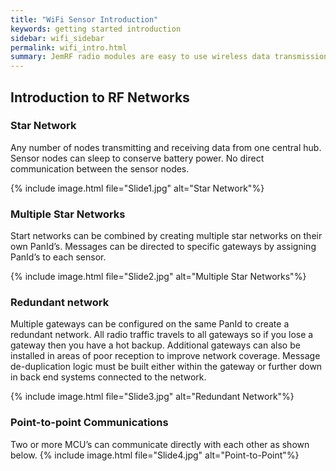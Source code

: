```yaml
---
title: "WiFi Sensor Introduction"
keywords: getting started introduction
sidebar: wifi_sidebar
permalink: wifi_intro.html
summary: JemRF radio modules are easy to use wireless data transmission modules where all the error checking, encoding, packetization and CRC done for you. Build prototypes in minutes. Requires no programming and no drivers. Long range communication up to 1 KM within line of sight. Supports point-to-multi-point, multi-point-to-point, multi-point-to-multi-point or point-to-point network topologies. All devices have built-in 128-bit AES encryption for secure over the air transmissions.The devices are configurable through the serial interface or over the air.
---
```


## Introduction to RF Networks

### Star Network
Any number of nodes transmitting and receiving data from one central hub. Sensor nodes can sleep to
conserve battery power. No direct communication between the sensor nodes.

{% include image.html file="Slide1.jpg" alt="Star Network"%}

### Multiple Star Networks
Start networks can be combined by creating multiple star networks on their own PanId’s. Messages can
be directed to specific gateways by assigning PanId’s to each sensor.

{% include image.html file="Slide2.jpg" alt="Multiple Star Networks"%}

### Redundant network
Multiple gateways can be configured on the same PanId to create a redundant network. All radio traffic
travels to all gateways so if you lose a gateway then you have a hot backup. Additional gateways can also
be installed in areas of poor reception to improve network coverage. Message de-duplication logic must be
built either within the gateway or further down in back end systems connected to the network.

{% include image.html file="Slide3.jpg" alt="Redundant Network"%}

### Point-to-point Communications
Two or more MCU’s can communicate directly with each other as shown below.
{% include image.html file="Slide4.jpg" alt="Point-to-Point"%}
